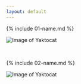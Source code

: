 ```yaml
---
layout: default
---
```

{% include 01-name.md %}

![Image of Yaktocat](https://octodex.github.com/images/yaktocat.png)

<br>

{% include 02-name.md %}

![Image of Yaktocat](https://octodex.github.com/images/yaktocat.png)

